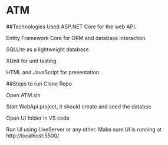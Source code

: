 # ATM
##Technologies Used
ASP.NET Core for the web API.

Entity Framework Core for ORM and database interaction.

SQLLite as a lightweight database.

XUnit for unit testing.

HTML and JavaScript for presentation.

##Steps to run
Clone Repo

Open ATM.sln

Start WebApi project, it should create and seed the databse

Open UI folder in VS code

Run UI using LiveServer or any other. Make sure UI is running at http://localhost:5500/

